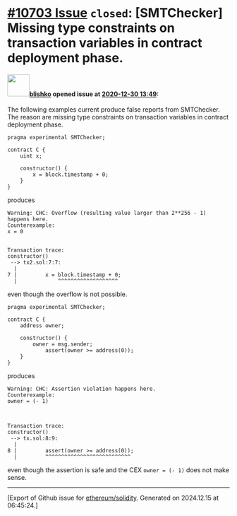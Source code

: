# [\#10703 Issue](https://github.com/ethereum/solidity/issues/10703) `closed`: [SMTChecker] Missing type constraints on transaction variables in contract deployment phase.

#### <img src="https://avatars.githubusercontent.com/u/16404346?v=4" width="50">[blishko](https://github.com/blishko) opened issue at [2020-12-30 13:49](https://github.com/ethereum/solidity/issues/10703):

The following examples current produce false reports from SMTChecker. The reason are missing type constraints on transaction variables in contract deployment phase.

```
pragma experimental SMTChecker;

contract C {
	uint x;

	constructor() {
		x = block.timestamp + 0;
	}
}
```
produces
```
Warning: CHC: Overflow (resulting value larger than 2**256 - 1) happens here.
Counterexample:
x = 0


Transaction trace:
constructor()
 --> tx2.sol:7:7:
  |
7 | 		x = block.timestamp + 0;
  | 		    ^^^^^^^^^^^^^^^^^^^

```
even though the overflow is not possible.

```
pragma experimental SMTChecker;

contract C {
	address owner;

	constructor() {
		owner = msg.sender;
        	assert(owner >= address(0));
	}
}
```
produces 
```
Warning: CHC: Assertion violation happens here.
Counterexample:
owner = (- 1)



Transaction trace:
constructor()
 --> tx.sol:8:9:
  |
8 |         assert(owner >= address(0));
  |         ^^^^^^^^^^^^^^^^^^^^^^^^^^^

```
even though the assertion is safe and the CEX `owner = (- 1)` does not make sense.




-------------------------------------------------------------------------------



[Export of Github issue for [ethereum/solidity](https://github.com/ethereum/solidity). Generated on 2024.12.15 at 06:45:24.]
